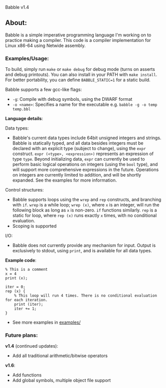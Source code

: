 Babble v1.4
## About:
Babble is a simple imperative programming language I'm working on to practice making a compiler. This code is a compiler implementation for Linux x86-64 using Netwide assembly.
### Examples/Usage:
To build, simply run `make` or `make debug` for debug mode (turns on asserts and debug printouts). You can also install in your PATH with `make install`. 
For better portability, you can define `BABBLE_STATIC=1` for a static build.

Babble supports a few gcc-like flags:
* `-g`: Compile with debug symbols, using the DWARF format
* `-o <name>`: Specifies a name for the executable
e.g. `babble -g -o temp temp.bbl`

**Language details**:

Data types:
* Babble's current data types include 64bit unsigned integers and strings. Babble is statically typed, and all data besides integers must be declared with an explicit type (subject to change), using the `expr` construct. `expr (<type>, <expression>)` represents an expression of type `type`. Beyond initializing data, `expr` can currently be used to perform basic logical operations on integers (using the `bool` type), and will support more comprehensive expressions in the future. Operations on integers are currently limited to addition, and will be shortly expanded. See the examples for more information.

Control structures:
* Babble supports loops using the `wrep` and `rep` constructs, and branching with `if`. `wrep` is a while loop; `wrep (x)`, where `x` is an integer, will run the following block as long as `x` is non-zero. `if` functions similarly. `rep` is a static for loop, where `rep (x)` runs exactly `x` times, with no conditional evaluation. 
* Scoping is supported

I/O:
* Babble does not currently provide any mechanism for input. Output is exclusively to stdout, using `print`, and is available for all data types.

**Example code**:

```
% This is a comment
x = 4
print (x);

iter = 0;
rep (x) {
    % This loop will run 4 times. There is no conditional evaluation for each iteration.
    print (iter);
    iter += 1;
}
```
* See more examples in [examples/](https://github.com/vidithm/babble/tree/main/examples)

### Future plans:
**v1.4** (continued updates):
* Add all traditional arithmetic/bitwise operators

**v1.6**:
* Add functions
* Add global symbols, multiple object file support
 

